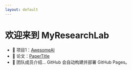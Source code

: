 ```yaml
---
layout: default
---
```


# 欢迎来到 MyResearchLab

- 🚀 项目1：[AwesomeAI](https://github.com/MyResearchLab/AwesomeAI)
- 📄 论文：[PaperTitle](https://arxiv.org/abs/xxxx.xxxx)
- 👥 团队成员介绍...
GitHub 会自动构建并部署 GitHub Pages。
